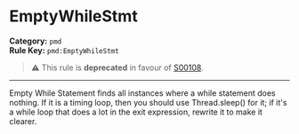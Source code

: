 # EmptyWhileStmt
**Category:** `pmd`<br/>
**Rule Key:** `pmd:EmptyWhileStmt`<br/>
> :warning: This rule is **deprecated** in favour of [S00108](https://rules.sonarsource.com/java/RSPEC-00108).

-----

Empty While Statement finds all instances where a while statement does nothing. If it is a timing loop, then you should use Thread.sleep() for it; if it's a while loop that does a lot in the exit expression, rewrite it to make it clearer.
